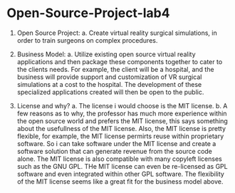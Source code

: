# Open-Source-Project-lab4



1. Open Source Project: 
    a. Create virtual reality surgical simulations, in order to train surgeons on complex procedures.
    
    
2. Business Model:
    a. Utilize existing open source virtual reality applications and then package these components together to cater to the clients needs. For example, the client will be a hospital, and the business will provide support and customization of VR surgical simulations at a cost to the hospital. The development of these specialized applications created will then be open to the public. 
    
    
    
3. License and why?
    a. The license i would choose is the MIT license. 
    b. A few reasons as to why, the professor has much more experience within the open source world and prefers the MIT license, this says something about the usefullness of the MIT license. Also, the MIT license is pretty flexible, for example, the MIT license permirts reuse within proprietary software. So i can take software under the MIT license and create a software solution that can generate revenue from the source code alone. The MIT license is also compatible with many copyleft licenses such as the GNU GPL. THe MIT license can even be re-licensed as GPL software and even integrated within other GPL software. The flexibility of the MIT license seems like a great fit for the business model  above. 
